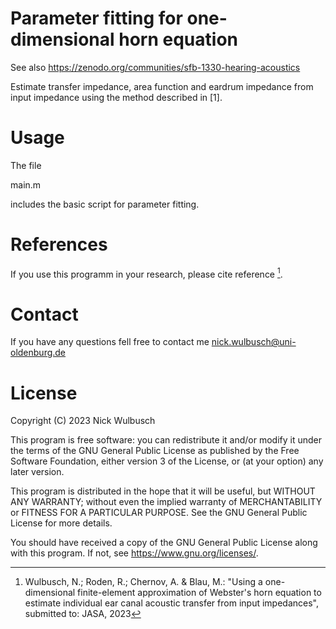 # Parameter fitting for one-dimensional horn equation
See also https://zenodo.org/communities/sfb-1330-hearing-acoustics

Estimate transfer impedance, area function and eardrum impedance from input impedance using the method described in [1].

# Usage
The file

main.m

includes the basic script for parameter fitting.

# References
If you use this programm in your research, please cite reference [^1].

# Contact
If you have any questions fell free to contact me nick.wulbusch@uni-oldenburg.de

# License
Copyright (C) 2023 Nick Wulbusch

This program is free software: you can redistribute it and/or modify
it under the terms of the GNU General Public License as published by
the Free Software Foundation, either version 3 of the License, or
(at your option) any later version.

This program is distributed in the hope that it will be useful,
but WITHOUT ANY WARRANTY; without even the implied warranty of
MERCHANTABILITY or FITNESS FOR A PARTICULAR PURPOSE.  See the
GNU General Public License for more details.

You should have received a copy of the GNU General Public License
along with this program.  If not, see <https://www.gnu.org/licenses/>.

[^1]: Wulbusch, N.; Roden, R.; Chernov, A. & Blau, M.: "Using a one-dimensional finite-element approximation of Webster's horn equation to estimate individual ear canal acoustic transfer from input impedances", submitted to: JASA, 2023
